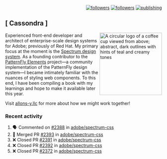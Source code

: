 <p align="right"><a rel="me" href="https://front-end.social/@castastrophe">
    <img alt="followers" title="Follow me on Mastodon" src="https://img.shields.io/mastodon/follow/109297102751309835?domain=https%3A%2F%2Ffront-end.social&label=Follow&logo=mastodon&logoColor=white&style=for-the-badge&labelColor=008080&color=006969"/></a>
  <a href="https://codepen.io/castastrophe/">
    <img alt="followers" title="Follow me on CodePen" src="https://img.shields.io/badge/16-1?color=640464&labelColor=7c007c&style=for-the-badge&logo=codepen&label=Follow"/></a>
<a href="https://castastrophe.medium.com/">
    <img alt="publishing" title="View articles on Medium" src="https://img.shields.io/badge/107-1?color=666&labelColor=444&label=subscribe&logo=medium&logoColor=white&style=for-the-badge"/></a>
</p>

## [&nbsp;Cassondra&nbsp;]

<img align="right" src="https://github-production-user-asset-6210df.s3.amazonaws.com/1840295/253016758-ba468774-1cd3-42c2-8f43-947b5eeb5edf.png" height="200" alt="A circular logo of a coffee cup viewed from above; abstract, dark outlines with hints of teal and creamy tones">

Experienced front-end developer and architect of enterprise-scale design systems for Adobe; previously of Red Hat. My primary focus at the moment is the [Spectrum design system](https://github.com/adobe/spectrum-css). As a founding contributor to the [PatternFly&nbsp;Elements](https://github.com/patternfly/patternfly-elements) project&mdash;a community implementation of the PatternFly design system&mdash;I became intimately familiar with the nuances of styling web components. To this end, I have been compiling a book with my learnings and hope to make it available later this year.

Visit [allons-y.llc](http://allons-y.llc/) for more about how we might work together!

### Recent activity

<!--START_SECTION:activity-->
1. 🗣 Commented on [#2388](https://github.com/adobe/spectrum-css/pull/2388#issuecomment-1874092780) in [adobe/spectrum-css](https://github.com/adobe/spectrum-css)
2. 🎉 Merged PR [#2393](https://github.com/adobe/spectrum-css/pull/2393) in [adobe/spectrum-css](https://github.com/adobe/spectrum-css)
3. ❌ Closed PR [#2391](https://github.com/adobe/spectrum-css/pull/2391) in [adobe/spectrum-css](https://github.com/adobe/spectrum-css)
4. ❌ Closed PR [#2392](https://github.com/adobe/spectrum-css/pull/2392) in [adobe/spectrum-css](https://github.com/adobe/spectrum-css)
5. ❌ Closed PR [#2372](https://github.com/adobe/spectrum-css/pull/2372) in [adobe/spectrum-css](https://github.com/adobe/spectrum-css)
<!--END_SECTION:activity-->
